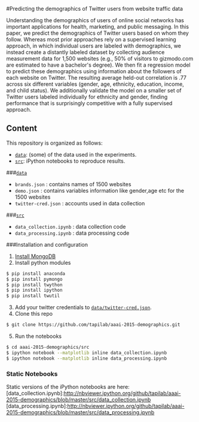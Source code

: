 #Predicting the demographics of Twitter users from website traffic data

Understanding the demographics of users of online social networks has important applications for health, marketing, and public messaging. In this paper, we predict the demographics of Twitter users based on whom they follow. Whereas most prior approaches rely on a supervised learning approach, in which individual users are labeled with demographics, we instead create a distantly labeled dataset by collecting audience measurement data for 1,500 websites (e.g., 50% of visitors to gizmodo.com are estimated to have a bachelor's degree). We then fit a regression model to predict these demographics using information about the followers of each website on Twitter. The resulting average held-out correlation is .77 across six different variables (gender, age, ethnicity, education, income, and child status). We additionally validate the model on a smaller set of Twitter users labeled individually for ethnicity and gender, finding performance that is surprisingly competitive with a fully supervised approach.

## Content

This repository is organized as follows: 
* [`data`](data/): (some) of the data used in the experiments.
* [`src`](src/): iPython notebooks to reproduce results.

###[`data`](data/)

* `brands.json` : contains names of 1500 websites
* `demo.json`   : contains variables information like gender,age etc for the 1500 websites
* `twitter-cred.json` : accounts used in data collection

###[`src`](src/)

* `data_collection.ipynb` : data collection code
* `data_processing.ipynb` : data processing code

###Installation and configuration

1. [Install MongoDB](http://docs.mongodb.org/manual/installation/)
2. Install python modules
```sh
$ pip install anaconda
$ pip install pymongo
$ pip install twython
$ pip install ipython
$ pip install twutil
```
3. Add your twitter credentials to [`data/twitter-cred.json`](data/twitter-cred.json).
4. Clone this repo
```sh
$ git clone https://github.com/tapilab/aaai-2015-demographics.git
```
5. Run the notebooks
```sh
$ cd aaai-2015-demographics/src
$ ipython notebook --matplotlib inline data_collection.ipynb
$ ipython notebook --matplotlib inline data_processing.ipynb
```

### Static Notebooks

Static versions of the iPython notebooks are here:
[data_collection.ipynb]:http://nbviewer.ipython.org/github/tapilab/aaai-2015-demographics/blob/master/src/data_collection.ipynb
[data_processing.ipynb]:http://nbviewer.ipython.org/github/tapilab/aaai-2015-demographics/blob/master/src/data_processing.ipynb
